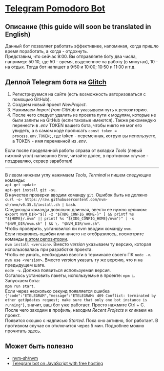 # [Telegram Pomodoro Bot][1]

## Описание (this guide will soon be translated in English)
Данный бот позволяет работать эффективнее, напоминая, когда пришло время поработать, а когда - отдохнуть.  
Представим, что сейчас 9:00. Вы отправляете боту два числа, например: 50 10, где 50 - время, выделенное на работу (в минутах), 10 - на отдых. 
Тогда бот напишет в 9:50 и 10:00; 10:50 и 11:00 и т.д.

## Деплой Telegram бота на [Glitch][2]
1. Регистрируемся на сайте (есть возможность авторизоваться с помощью GitHub).
2. Создаем новый проект *NewProject*.
3. Нажимаем *Import from GitHub* и указываем путь к репозиторию.
4. После чего следует удалить из проекта пути к модулям, которые не были залиты на GitHub (если таковые имеются). Также рекомендую перенести в *.env* TOKEN вашего бота, чтобы никто не мог его увидеть, а в самом коде прописать `const token = process.env.TOKEN;`, где token - переменная, котрую вы используете, а TOKEN - имя переменной из *.env*.  
  
Если после проделанной работы справа от вкладки *Tools* (левый нижний угол) написанно *Error*, читайте далее, в противном случае - поздравляю, сервер заработал!
***

В левом нижнем углу нажимаем *Tools*, *Terminal* и пишем следующие команды:  
`apt-get update`  
`apt-get install git -su`.  
В качестве проверки вводим команду `git`. Ошибок быть не должно  
`curl -o- https://raw.githubusercontent.com/nvm-sh/nvm/v0.35.3/install.sh | bash`.  
Следующая команда довольно длинная, ввести ее нужно целиком:  
`export NVM_DIR="$([ -z "${XDG_CONFIG_HOME-}" ] && printf %s "${HOME}/.nvm" || printf %s "${XDG_CONFIG_HOME}/nvm")"
[ -s "$NVM_DIR/nvm.sh" ] && \. "$NVM_DIR/nvm.sh"`.  
Чтобы проверить, установился ли nvm вводим команду `nvm`.   
Если появились ошибки или ничего не отобразилось, посмотрите команды [в этом репозитории][4].  
`nvm install <version>`. Вместо *version* указываем ту версию, которая использовалась при разработке проекта.  
Чтобы ее узнать, необходимо ввести в терминале своего ПК `node -v`.  
`nvm use <version>`. Вместо *version* указать ту же версию, что и на предыдущем шаге.  
`node -v`. Должна появиться используемая версия.  
Осталось установить пакеты, используемые в проекте:
`npm i`.  
Запускаем бота:  
`npm run start`.  
Если через несколько секунд появляется ошибка ` {"code":"ETELEGRAM","message":"ETELEGRAM: 409 Conflict: terminated by other getUpdates request; make sure that only one bot instance is running"}`, значит, ваш бот уже работает. Просто нажмите Ctrl + C.  
После чего заходим в профиль, находим *Recent Projects* и кликаем на проект.  
Появится окошко с надписью *Started*. Пока оно активно, бот работает. В противном случае он отключится через 5 мин. Подробнее можно прочитать [здесь][3].  

## Может быть полезно
* [nvm-sh/nvm][4]  
* [Telegram bot on JavaScript with free hosting][5]  



[1]: https://t.me/pomodoro_25and5_bot                                                     "bot"
[2]: https://glitch.com/                                                                  "Glitch"
[3]: https://glitch.com/help/restrictions/                                                "timing-Glitch"
[4]: https://github.com/nvm-sh/nvm                                                        "nvm"
[5]: https://medium.com/roomjs/telegram-bot-on-javascript-with-free-hosting-53ae01bce991  "medium"
